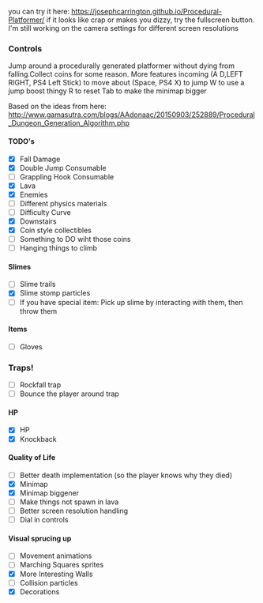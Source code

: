you can try it here: https://josephcarrington.github.io/Procedural-Platformer/
if it looks like crap or makes you dizzy, try the fullscreen button. I'm still working on the camera settings for different screen resolutions

### Controls

Jump around a procedurally generated platformer without dying from falling.Collect coins for some reason. More features incoming
(A D,LEFT RIGHT, PS4 Left Stick) to move about
(Space, PS4 X) to jump
W to use a jump boost thingy
R to reset
Tab to make the minimap bigger

Based on the ideas from here: http://www.gamasutra.com/blogs/AAdonaac/20150903/252889/Procedural_Dungeon_Generation_Algorithm.php

#### TODO's
- [x] Fall Damage
- [x] Double Jump Consumable
- [ ] Grappling Hook Consumable
- [x] Lava
- [x] Enemies
- [ ] Different physics materials
- [ ] Difficulty Curve
- [x] Downstairs
- [x] Coin style collectibles
- [ ] Something to DO wiht those coins
- [ ] Hanging things to climb

#### Slimes
- [ ] Slime trails
- [x] Slime stomp particles
- [ ] If you have special item: Pick up slime by interacting with them, then throw them

#### Items
- [ ] Gloves

### Traps!
- [ ] Rockfall trap
- [ ] Bounce the player around trap

#### HP
- [x] HP
- [x] Knockback

#### Quality of Life
- [ ] Better death implementation (so the player knows why they died)
- [x] Minimap
- [x] Minimap biggener
- [ ] Make things not spawn in lava
- [ ] Better screen resolution handling
- [ ] Dial in controls

#### Visual sprucing up
- [ ] Movement animations
- [ ] Marching Squares sprites
- [x] More Interesting Walls
- [ ] Collision particles
- [x] Decorations